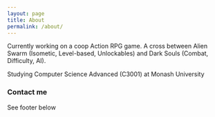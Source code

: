 ```yaml
---
layout: page
title: About
permalink: /about/
---
```


Currently working on a coop Action RPG game. A cross between Alien Swarm (Isometic, Level-based, Unlockables) and Dark Souls (Combat, Difficulty, AI).

Studying Computer Science Advanced (C3001) at Monash University

### Contact me

See footer below